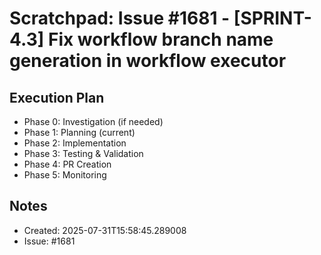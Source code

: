 # Scratchpad: Issue #1681 - [SPRINT-4.3] Fix workflow branch name generation in workflow executor

## Execution Plan
- Phase 0: Investigation (if needed)
- Phase 1: Planning (current)
- Phase 2: Implementation
- Phase 3: Testing & Validation
- Phase 4: PR Creation
- Phase 5: Monitoring

## Notes
- Created: 2025-07-31T15:58:45.289008
- Issue: #1681
